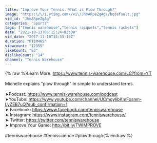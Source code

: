 ```yaml
---
title: "Improve Your Tennis: What is Plow Through?"
image: "https:\/\/i.ytimg.com\/vi\/JhmARpeZgAg\/hqdefault.jpg"
vid_id: "JhmARpeZgAg"
categories: "Sports"
tags: ["tennis warehouse","tennis racquets","tennis rackets"]
date: "2021-10-13T05:15:24+03:00"
vid_date: "2017-11-10T18:33:18Z"
duration: "PT1M46S"
viewcount: "12355"
likeCount: "93"
dislikeCount: "14"
channel: "Tennis Warehouse"
---
```

{% raw %}Learn More: <a rel="nofollow" target="blank" href="https://www.tennis-warehouse.com/LC?from=YT">https://www.tennis-warehouse.com/LC?from=YT</a><br /><br />Michelle explains &quot;plow through&quot; in simple to understand terms.<br /><br />➤Podcast: <a rel="nofollow" target="blank" href="https://www.tennis-warehouse.com/podcast">https://www.tennis-warehouse.com/podcast</a><br />➤YouTube: <a rel="nofollow" target="blank" href="https://www.youtube.com/channel/UCmgyIibKmFosnm-LyZEB7uQ?sub_confirmation=1">https://www.youtube.com/channel/UCmgyIibKmFosnm-LyZEB7uQ?sub_confirmation=1</a> <br />➤ Facebook: <a rel="nofollow" target="blank" href="https://www.facebook.com/tenniswarehouse">https://www.facebook.com/tenniswarehouse</a><br />➤ Instagram: <a rel="nofollow" target="blank" href="https://www.instagram.com/tenniswarehouse/">https://www.instagram.com/tenniswarehouse/</a><br />➤ Twitter: <a rel="nofollow" target="blank" href="https://twitter.com/tenniswarehouse">https://twitter.com/tenniswarehouse</a><br />➤ Improve Your Game: <a rel="nofollow" target="blank" href="http://bit.ly/TWIMPROVE">http://bit.ly/TWIMPROVE</a><br /><br />#tenniswarehouse #tennisscience #plowthrough{% endraw %}
